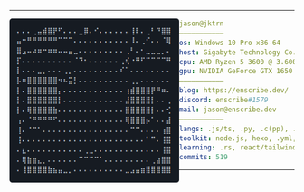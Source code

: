 <hr>

<img align="left" src="ascii.png" width="300" /> 

```yaml
jason@jktrn
———————————
os: Windows 10 Pro x86-64
host: Gigabyte Technology Co., Ltd. B550M DS3H
cpu: AMD Ryzen 5 3600 @ 3.600GHz
gpu: NVIDIA GeForce GTX 1650 SUPER
———————————
blog: https://enscribe.dev/
discord: enscribe#1579
mail: jason@enscribe.dev
———————————
langs: .js/ts, .py, .c(pp), .cs
toolkit: node.js, hexo, .yml, .html, .css/styl
learning: .rs, react/tailwind, neovim, ida
commits: 519
```

<hr>
